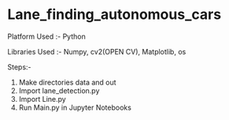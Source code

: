 # Lane_finding_autonomous_cars

Platform Used :-   Python

Libraries Used :-  Numpy, cv2(OPEN CV), Matplotlib, os

Steps:-  
1) Make directories data and out
2) Import lane_detection.py
3) Import Line.py
4) Run Main.py in Jupyter Notebooks
